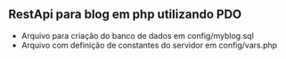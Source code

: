 ## RestApi para blog em php utilizando PDO

- Arquivo para criação do banco de dados em config/myblog.sql
- Arquivo com definição de constantes do servidor em config/vars.php
